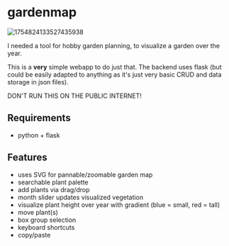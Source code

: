 
# gardenmap

![1754824133527435938](https://github.com/user-attachments/assets/bfb83598-d0c7-4295-b27e-aa205627a263)

I needed a tool for hobby garden planning, to visualize a garden over the year.

This is a **very** simple webapp to do just that.
The backend uses flask (but could be easily adapted to anything as it's just very basic CRUD and data storage in json files).

DON'T RUN THIS ON THE PUBLIC INTERNET!


## Requirements

* python + flask


## Features

* uses SVG for pannable/zoomable garden map
* searchable plant palette
* add plants via drag/drop
* month slider updates visualized vegetation
* visualize plant height over year with gradient (blue = small, red = tall)
* move plant(s)
* box group selection
* keyboard shortcuts
* copy/paste

